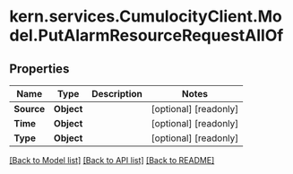 
# kern.services.CumulocityClient.Model.PutAlarmResourceRequestAllOf

## Properties

Name | Type | Description | Notes
------------ | ------------- | ------------- | -------------
**Source** | **Object** |  | [optional] [readonly] 
**Time** | **Object** |  | [optional] [readonly] 
**Type** | **Object** |  | [optional] [readonly] 

[[Back to Model list]](../README.md#documentation-for-models)
[[Back to API list]](../README.md#documentation-for-api-endpoints)
[[Back to README]](../README.md)

